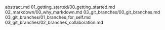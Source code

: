 abstract.md
01_getting_started/00_getting_started.md
02_markdown/00_why_markdown.md
03_git_branches/00_git_branches.md
03_git_branches/01_branches_for_self.md
03_git_branches/02_branches_collaboration.md
